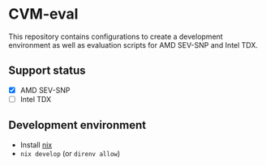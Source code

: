 # CVM-eval

This repository contains configurations to create a development environment as well as evaluation scripts for AMD SEV-SNP and Intel TDX.

## Support status

- [x] AMD SEV-SNP
- [ ] Intel TDX

## Development environment
- Install [nix](https://nixos.org/)
- `nix develop` (or `direnv allow`)

